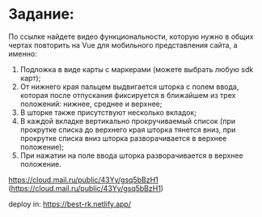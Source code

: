 # Задание:
По ссылке найдете видео функциональности, которую нужно в общих чертах повторить на Vue для мобильного представления сайта, а именно:
1. Подложка в виде карты с маркерами (можете выбрать любую sdk карт);
2. От нижнего края пальцем выдвигается шторка с полем ввода, которая после отпускания фиксируется в ближайшем из трех положений: нижнее, среднее и верхнее;
3. В шторке также присутствуют несколько вкладок;
4. В каждой вкладке вертикально прокручиваемый список (при прокрутке списка до верхнего края шторка тянется вниз, при прокрутке списка вниз шторка разворачивается в верхнее положение);
5. При нажатии на поле ввода шторка разворачивается в верхнее положение.

https://cloud.mail.ru/public/43Yy/gsq5bBzH1 (https://cloud.mail.ru/public/43Yy/gsq5bBzH1)

deploy in:
https://best-rk.netlify.app/